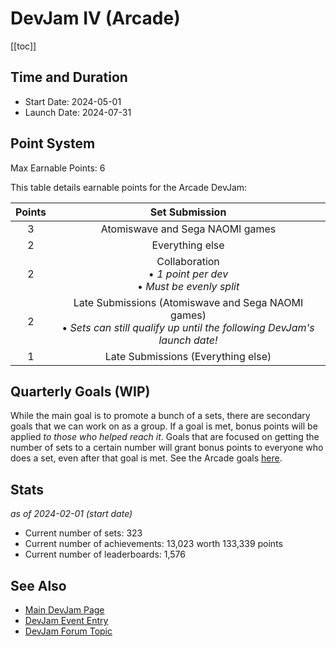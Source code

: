 # DevJam IV (Arcade)

[[toc]]

## Time and Duration

- Start Date: 2024-05-01
- Launch Date: 2024-07-31

## Point System

Max Earnable Points: 6

This table details earnable points for the Arcade DevJam:

| Points |                                                        Set Submission                                                         |
| :----: | :---------------------------------------------------------------------------------------------------------------------------: |
|   3    |                                                Atomiswave and Sega NAOMI games                                                |
|   2    |                                                        Everything else                                                        |
|   2    |                               Collaboration<br>• _1 point per dev_<br>• _Must be evenly split_                                |
|   2    | Late Submissions (Atomiswave and Sega NAOMI games)<br>• _Sets can still qualify up until the following DevJam's launch date!_ |
|   1    |                                              Late Submissions (Everything else)                                               |

## Quarterly Goals (WIP)

While the main goal is to promote a bunch of a sets, there are secondary goals that we can work on as a group. If a goal is met, bonus points will be applied _to those who helped reach it_. Goals that are focused on getting the number of sets to a certain number will grant bonus points to everyone who does a set, even after that goal is met. See the Arcade goals [here](https://docs.google.com/spreadsheets/d/e/2PACX-1vQbyP6vzVoIrJHoLYCZG6vnZrQNkWDVSK8adw7VI602ly_vfTUFvOnmzKGC4tS_GWxfOtoRF_y8Scb5/pubhtml?gid=1785919847&single=true).

## Stats

_as of 2024-02-01 (start date)_

- Current number of sets: 323
- Current number of achievements: 13,023 worth 133,339 points
- Current number of leaderboards: 1,576

## See Also

- [Main DevJam Page](/developer-docs/devjam)
- [DevJam Event Entry](https://retroachievements.org/game/20000)
- [DevJam Forum Topic](https://retroachievements.org/viewtopic.php?t=22368)
